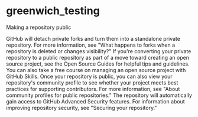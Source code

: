 # greenwich_testing

Making a repository public

GitHub will detach private forks and turn them into a standalone private repository. For more information, see "What happens to forks when a repository is deleted or changes visibility?"
If you're converting your private repository to a public repository as part of a move toward creating an open source project, see the Open Source Guides for helpful tips and guidelines. You can also take a free course on managing an open source project with GitHub Skills. Once your repository is public, you can also view your repository's community profile to see whether your project meets best practices for supporting contributors. For more information, see "About community profiles for public repositories."
The repository will automatically gain access to GitHub Advanced Security features.
For information about improving repository security, see "Securing your repository."
